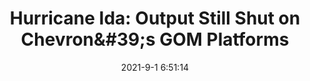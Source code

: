 ---
"title": "Hurricane Ida: Output Still Shut on Chevron&amp;#39;s GOM Platforms"
"date": "2021-9-1 6:51:14"
"feed_name": "OEDIGITAL"
"feed_website": "https://www.oedigital.com/"
"feed_rss": "https://www.oedigital.com/technology/safety-security?format=feed"
"link": "https://www.oedigital.com/news/490278-hurricane-ida-output-still-shut-on-chevron-s-gom-platforms"
"file": "_posts/2021-1-1-40c1f06ea9e355d6f0f20177794d627f197b3c71.md"
"accident": "1"
"drilling": "0"
---